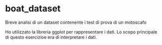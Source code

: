 # boat_dataset
Breve analisi di un dataset contenente i test di prova di un motoscafo

Ho utilizzato la libreria ggplot per rappresentare i dati.
Lo scopo principale di questo esercizioe era di interpretare i dati.
